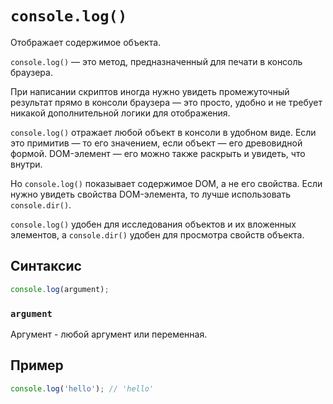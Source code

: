 # `console.log()`

Отображает содержимое объекта.

`console.log()` — это метод, предназначенный для печати в консоль браузера.

При написании скриптов иногда нужно увидеть промежуточный результат прямо в консоли браузера — это просто, удобно и не требует никакой дополнительной логики для отображения.

`console.log()` отражает любой объект в консоли в удобном виде. Если это примитив — то его значением, если объект — его древовидной формой. DOM-элемент — его можно также раскрыть и увидеть, что внутри.

Но `console.log()` показывает содержимое DOM, а не его свойства. Если нужно увидеть свойства DOM-элемента, то лучше использовать `console.dir()`.

`console.log()` удобен для исследования объектов и их вложенных элементов, а `console.dir()` удобен для просмотра свойств объекта.

## Синтаксис

```js
console.log(argument);
```

### `argument`

Аргумент - любой аргумент или переменная.

## Пример

```js
console.log('hello'); // 'hello'
```
